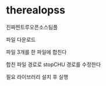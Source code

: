 # therealopss
진짜찐트루오픈소스팀플


파일 다운로드


파일 3개를 한 파일에 합친다


합친 파일 경로로 stopCHU 경로를 수정한다


필요 라이브러리 설치 후 실행
